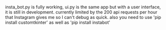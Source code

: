 insta_bot.py is fully working, ui.py is the same app but with a user interface, it is still in development. currently limited by the 200 api requests per hour that Instagram gives me so I can't debug as quick. also you need to use 'pip install customtkinter' as well as 'pip install instabot'